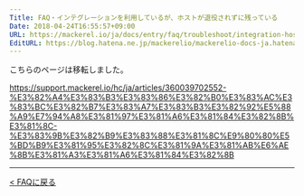 ```yaml
---
Title: FAQ・インテグレーションを利用しているが、ホストが退役されずに残っている
Date: 2018-04-24T16:55:57+09:00
URL: https://mackerel.io/ja/docs/entry/faq/troubleshoot/integration-host-retirement
EditURL: https://blog.hatena.ne.jp/mackerelio/mackerelio-docs-ja.hatenablog.mackerel.io/atom/entry/17391345971638042008
---
```


こちらのページは移転しました。

https://support.mackerel.io/hc/ja/articles/360039702552-%E3%82%A4%E3%83%B3%E3%83%86%E3%82%B0%E3%83%AC%E3%83%BC%E3%82%B7%E3%83%A7%E3%83%B3%E3%82%92%E5%88%A9%E7%94%A8%E3%81%97%E3%81%A6%E3%81%84%E3%82%8B%E3%81%8C-%E3%83%9B%E3%82%B9%E3%83%88%E3%81%8C%E9%80%80%E5%BD%B9%E3%81%95%E3%82%8C%E3%81%9A%E3%81%AB%E6%AE%8B%E3%81%A3%E3%81%A6%E3%81%84%E3%82%8B

---

[< FAQに戻る](https://mackerel.io/ja/docs/entry/faq)
